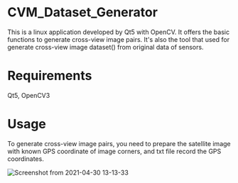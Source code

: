 # CVM_Dataset_Generator
This is a linux application developed by Qt5 with OpenCV. It offers the basic functions to generate cross-view image pairs.
It's also the tool that used for generate cross-view image dataset() from original data of sensors.

# Requirements
Qt5, OpenCV3

# Usage
To generate cross-view image pairs, you need to prepare the satellite image with known GPS coordinate of image corners, and txt file record the GPS coordinates. 

![Screenshot from 2021-04-30 13-13-33](https://user-images.githubusercontent.com/35421034/125183430-371bf080-e249-11eb-92c5-14ef91169685.png)

